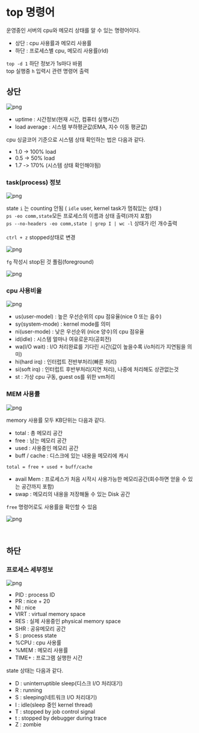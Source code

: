 # top 명령어

운영중인 서버의 cpu와 메모리 상태를 알 수 있는 명령어이다.

- 상단 : cpu 사용률과 메모리 사용률
- 하단 : 프로세스별 cpu, 메모리 사용률(rld)

`top -d 1` 하단 정보가 1s마다 바뀜<br>
top 실행중 `h` 입력시 관련 명령어 출력<br>

## 상단

![png](/Operating_system/_img/command(1).png) <br>

- uptime : 시간정보(현재 시간, 컴퓨터 실행시간)
- load average : 시스템 부하평균값(EMA, 지수 이동 평균값)

cpu 싱글코어 기준으로 시스템 상태 확인하는 법은 다음과 같다.<br>
- 1.0 -> 100% load
- 0.5 -> 50% load
- 1.7 -> 170% (시스템 상태 확인해야됨)
 
### task(process) 정보

![png](/Operating_system/_img/command_task.png) <br>

state `i` 는 counting 안됨 ( `idle` user, kernel task가 멈춰있는 상태 )<br>
`ps -eo comm,state`모든 프로세스의 이름과 상태 출력(i까지 포함)<br>
`ps --no-headers -eo comm,state | grep I | wc -l`  상태가 i인 개수출력<br><br>
`ctrl + z` stopped상태로 변경<br>

![png](/Operating_system/_img/command_stop.png) <br>

`fg` 작성시 stop된 것 풀림(foreground)<br>

![png](/Operating_system/_img/command_foreground.png) <br>

### cpu 사용비율

![png](/Operating_system/_img/command_cpu.png) <br>

- us(user-model) : 높은 우선순위의 cpu 점유율(nice 0 또는 음수)
- sy(system-mode) : kernel mode를 의미
- ni(user-mode) : 낮은 우선순위 (nice 양수)의 cpu 점유율
- id(idle) : 시스템 얼마나 여유로운지(공회전)
- wa(I/O wait) : I/O 처리완료를 기다린 시간(값이 높을수록 i/o처리가 지연됨을 의미)
- hi(hard irq) : 인터럽트 전반부처리(빠른 처리)
- si(soft irq) : 인터럽트 후반부처리(지연 처리), 나중에 처리해도 상관없는것
- st : 가상 cpu 구동, guest os를 위한 vm처리

### MEM 사용률

![png](/Operating_system/_img/command_memory.png) <br>

memory 사용률 모두 KB단위는 다음과 같다.<br>

- total : 총 메모리 공간
- free : 남는 메모리 공간
- used : 사용중인 메모리 공간
- buff / cache : 디스크에 있는 내용을 메모리에 캐시

```total = free + used + buff/cache```<br>

- avail Mem : 프로세스가 처음 시작시 사용가능한 메모리공간(회수하면 얻을 수 있는 공간까지 포함)
- swap : 메모리의 내용을 저장해둘 수 있는 Disk 공간

```free``` 명령어로도 사용률을 확인할 수 있음<br>

![png](/Operating_system/_img/command_free.png) <br>

<br>

## 하단

### 프로세스 세부정보

![png](/Operating_system/_img/command(2).png) <br>

- PID : process ID
- PR : nice + 20
- NI : nice
- VIRT : virtual memory space
- RES : 실제 사용중인 physical memory space
- SHR : 공유메모리 공간
- S : process state
- %CPU : cpu 사용률
- %MEM : 메모리 사용률
- TIME+ : 프로그램 실행한 시간

state 상태는 다음과 같다.

- D : uninterruptible sleep(디스크 I/O 처리대기)
- R : running
- S : sleeping(네트워크 I/O 처리대기)
- I : idle(sleep 중인 kernel thread)
- T : stopped by job control signal
- t : stopped by debugger during trace
- Z : zombie



